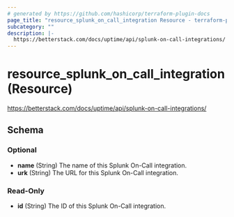 ```yaml
---
# generated by https://github.com/hashicorp/terraform-plugin-docs
page_title: "resource_splunk_on_call_integration Resource - terraform-provider-better-uptime"
subcategory: ""
description: |-
  https://betterstack.com/docs/uptime/api/splunk-on-call-integrations/
---
```


# resource_splunk_on_call_integration (Resource)

https://betterstack.com/docs/uptime/api/splunk-on-call-integrations/



<!-- schema generated by tfplugindocs -->
## Schema

### Optional
- **name** (String) The name of this Splunk On-Call integration.
- **urk** (String) The URL for this Splunk On-Call integration.


### Read-Only

- **id** (String) The ID of this Splunk On-Call integration.

